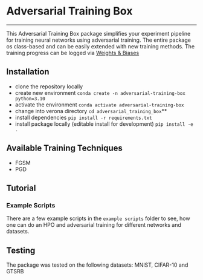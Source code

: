 # Adversarial Training Box

-----
This Adversarial Training Box package simplifies your experiment pipeline for training neural networks using adversarial training. The entire package os class-based and can be easily extended with new training methods. The training progress can be logged via [Weights & Biases](https://wandb.ai/site)

## Installation

- clone the repository locally
- create new environment ```conda create -n adversarial-training-box python=3.10```
- activate the environment ```conda activate adversarial-training-box```
- change into verona directory ```cd adversarial_training_box```**
- install dependencies ```pip install -r requirements.txt```
- install package locally (editable install for development) ```pip install -e .```

## Available Training Techniques
- FGSM
- PGD

## Tutorial 

### Example Scripts
There are a few example scripts in the ```example scripts``` folder to see, how one can do an HPO and adversarial training for different networks and datasets.


## Testing
The package was tested on the following datasets: MNIST, CIFAR-10 and GTSRB